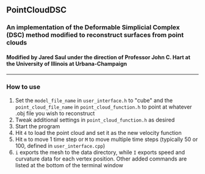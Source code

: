 ## PointCloudDSC
### An implementation of the Deformable Simplicial Complex (DSC) method modified to reconstruct surfaces from point clouds
#### Modified by Jared Saul under the direction of Professor John C. Hart at the University of Illinois at Urbana-Champaign

---
### How to use
1. Set the `model_file_name` in `user_interface.h` to "cube" and the `point_cloud_file_name` in `point_cloud_function.h` to point at whatever .obj file you wish to reconstruct
2. Tweak additional settings in `point_cloud_function.h` as desired
3. Start the program
4. Hit `4` to load the point cloud and set it as the new velocity function
5. Hit `m` to move 1 time step or `M` to move multiple time steps (typically 50 or 100, defined in `user_interface.cpp`)
6. `i` exports the mesh to the data directory, while `I` exports speed and curvature data for each vertex position.  Other added commands are listed at the bottom of the terminal window
